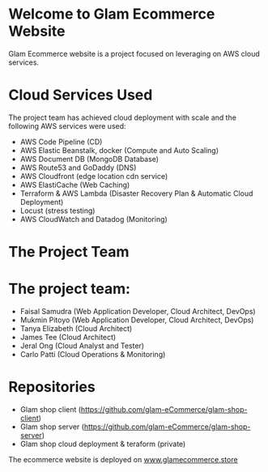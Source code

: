 # Welcome to Glam Ecommerce Website

Glam Ecommerce website is a project focused on leveraging on AWS cloud services.

# Cloud Services Used

The project team has achieved cloud deployment with scale and the following AWS services were used:

- AWS Code Pipeline (CD)
- AWS Elastic Beanstalk, docker (Compute and Auto Scaling)
- AWS Document DB (MongoDB Database)
- AWS Route53 and GoDaddy (DNS)
- AWS Cloudfront (edge location cdn service)
- AWS ElastiCache (Web Caching)
- Terraform  & AWS Lambda (Disaster Recovery Plan & Automatic Cloud Deployment)
- Locust (stress testing)
- AWS CloudWatch and Datadog (Monitoring)

# The Project Team

# The project team:

- Faisal Samudra (Web Application Developer, Cloud Architect, DevOps)
- Mukmin Pitoyo (Web Application Developer, Cloud Architect, DevOps)
- Tanya Elizabeth (Cloud Architect)
- James Tee (Cloud Architect)
- Jeral Ong (Cloud Analyst and Tester)
- Carlo Patti (Cloud Operations & Monitoring)

# Repositories

- Glam shop client (https://github.com/glam-eCommerce/glam-shop-client)
- Glam shop server (https://github.com/glam-eCommerce/glam-shop-server)
- Glam shop cloud deployment & teraform (private)

The ecommerce website is deployed on www.glamecommerce.store
